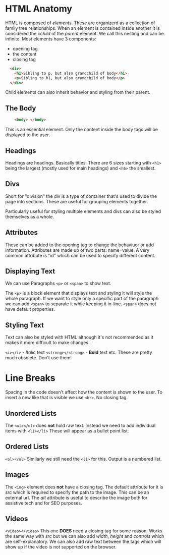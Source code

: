 # HTML Anatomy

HTML is composed of *elements*. These are organizerd as a collection of family tree relationships. When an element is contained inside another it is considered the c*child* of the *parent* element. We call this nesting and can be infinite.
Most elements have 3 components:
- opening tag
- the content
- closing tag

```HTML
  <div>
    <h1>Sibling to p, but also grandchild of body</h1>
    <p>Sibling to h1, but also grandchild of body</p>
  </div>
```
Child elements can also inherit behavior and styling from their parent.

## The Body
```HTML
    <body> </body> 
```
This is an essential element.
Only the content inside the body tags will be displayed to the user.

## Headings

Headings are headings. Basically titles.
There are 6 sizes starting with ```<h1>``` being the largest (mostly used for main headings) and ```<h6>``` the smallest.

## Divs

Short for "division" the div is a type of container that's used to divide the page into sections. These are useful for grouping elements together.

Particularly useful for styling multiple elements and divs can also be styled themselves as a whole.

## Attributes

These can be added to the opening tag to change the behaviuor or add information. Attributes are made up of two parts: name=value.
A very common attribute is "id" which can be used to specify different content.

## Displaying Text

We can use Paragraphs ```<p>``` or ```<span>``` to show text.

The ```<p>``` is a block element that displays text and styling it will style the whole paragraph. If we want to style only a specific part of the paragraph we can add ```<span>``` to separate it while keeping it in-line. ```<span>``` does not have default properties.

## Styling Text

Text can also be styled with HTML although it's not recommended as it makes it more difficult to make changes.

```<i></i>``` - *Italic* text
```<strong></strong>``` - **Bold** text
etc.
These are pretty much obsolete. Don't use them!

# Line Breaks

Spacing in the code doesn't affect how the content is shown to the user. To insert a new like that is visible we use ```<br>```. No closing tag.

## Unordered Lists

The ```<ul></ul>``` does **not** hold raw text. Instead we need to add individual items with ```<li></li>```
These will appear as a bullet point list.

## Ordered Lists
```<ol></ol>```
Similarly we still need the ```<li>``` for this. Output is a numbered list.

## Images
The ```<img>``` element does **not** have a closing tag. The default attribute for it is *src* which is required to specify the path to the image. This can be an external url.
The *alt* attribute is useful to describe the image both for assistive tech and for SEO purposes.

## Videos
```<video></video>```
This one **DOES** need a closing tag for some reason. Works the same way with *src* but we can also add *width*, *height* and *controls* which are self-explanatory.
We can also add raw text between the tags which will show up if the video is not supported on the browser.

